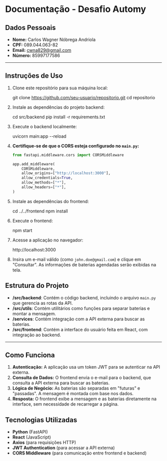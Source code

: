 # Documentação - Desafio Automy

## Dados Pessoais

* **Nome:** Carlos Wagner Nóbrega Andriola
* **CPF:** 089.044.063-82
* **Email:** cwna829@gmail.com
* **Número:** 85997177586

---

## Instruções de Uso

1. Clone este repositório para sua máquina local:

   git clone https://github.com/seu-usuario/repositorio.git
   cd repositorio

2. Instale as dependências do projeto backend:

   cd src/backend
   pip install -r requirements.txt

3. Execute o backend localmente:

   uvicorn main:app --reload

4. **Certifique-se de que o CORS esteja configurado no `main.py`:**

   ```python
   from fastapi.middleware.cors import CORSMiddleware

   app.add_middleware(
       CORSMiddleware,
       allow_origins=["http://localhost:3000"],
       allow_credentials=True,
       allow_methods=["*"],
       allow_headers=["*"],
   )
   ```

5. Instale as dependências do frontend:

   cd ../../frontend
   npm install

6. Execute o frontend:

   npm start

7. Acesse a aplicação no navegador:

   http://localhost:3000

8. Insira um e-mail válido (como `john.doe@gmail.com`) e clique em "Consultar".
   As informações de baterias agendadas serão exibidas na tela.


## Estrutura do Projeto

* **/src/backend**: Contém o código backend, incluindo o arquivo `main.py` que gerencia as rotas da API.
* **/src/utils**: Contém utilitários como funções para separar baterias e montar a mensagem.
* **/services**: Contém integração com a API externa para buscar as baterias.
* **/src/frontend**: Contém a interface do usuário feita em React, com integração ao backend.

---

## Como Funciona

1. **Autenticação:** A aplicação usa um token JWT para se autenticar na API externa.
2. **Consulta de Dados:** O frontend envia o e-mail para o backend, que consulta a API externa para buscar as baterias.
3. **Lógica de Negócio:** As baterias são separadas em "futuras" e "passadas". A mensagem é montada com base nos dados.
4. **Resposta:** O frontend exibe a mensagem e as baterias diretamente na interface, sem necessidade de recarregar a página.


## Tecnologias Utilizadas

* **Python** (FastAPI)
* **React** (JavaScript)
* **Axios** (para requisições HTTP)
* **JWT Authentication** (para acessar a API externa)
* **CORS Middleware** (para comunicação entre frontend e backend)
